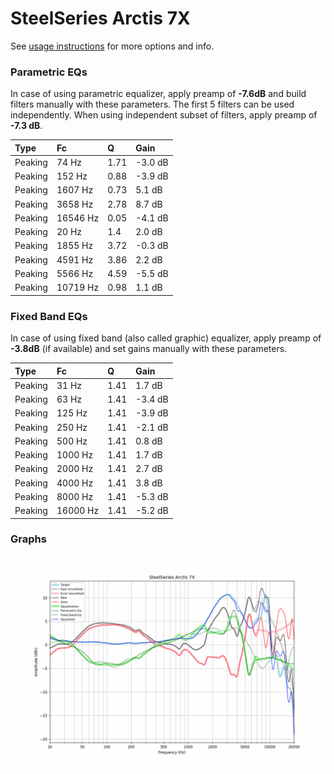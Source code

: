 # SteelSeries Arctis 7X
See [usage instructions](https://github.com/jaakkopasanen/AutoEq#usage) for more options and info.

### Parametric EQs
In case of using parametric equalizer, apply preamp of **-7.6dB** and build filters manually
with these parameters. The first 5 filters can be used independently.
When using independent subset of filters, apply preamp of **-7.3 dB**.

| Type    | Fc       |    Q | Gain    |
|:--------|:---------|:-----|:--------|
| Peaking | 74 Hz    | 1.71 | -3.0 dB |
| Peaking | 152 Hz   | 0.88 | -3.9 dB |
| Peaking | 1607 Hz  | 0.73 | 5.1 dB  |
| Peaking | 3658 Hz  | 2.78 | 8.7 dB  |
| Peaking | 16546 Hz | 0.05 | -4.1 dB |
| Peaking | 20 Hz    | 1.4  | 2.0 dB  |
| Peaking | 1855 Hz  | 3.72 | -0.3 dB |
| Peaking | 4591 Hz  | 3.86 | 2.2 dB  |
| Peaking | 5566 Hz  | 4.59 | -5.5 dB |
| Peaking | 10719 Hz | 0.98 | 1.1 dB  |

### Fixed Band EQs
In case of using fixed band (also called graphic) equalizer, apply preamp of **-3.8dB**
(if available) and set gains manually with these parameters.

| Type    | Fc       |    Q | Gain    |
|:--------|:---------|:-----|:--------|
| Peaking | 31 Hz    | 1.41 | 1.7 dB  |
| Peaking | 63 Hz    | 1.41 | -3.4 dB |
| Peaking | 125 Hz   | 1.41 | -3.9 dB |
| Peaking | 250 Hz   | 1.41 | -2.1 dB |
| Peaking | 500 Hz   | 1.41 | 0.8 dB  |
| Peaking | 1000 Hz  | 1.41 | 1.7 dB  |
| Peaking | 2000 Hz  | 1.41 | 2.7 dB  |
| Peaking | 4000 Hz  | 1.41 | 3.8 dB  |
| Peaking | 8000 Hz  | 1.41 | -5.3 dB |
| Peaking | 16000 Hz | 1.41 | -5.2 dB |

### Graphs
![](./SteelSeries%20Arctis%207X.png)